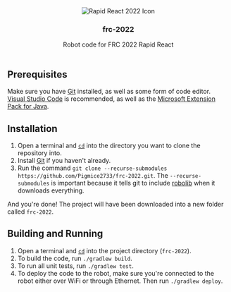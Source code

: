 <div align="center">
    <img alt="Rapid React 2022 Icon" src="https://www.firstinspires.org/sites/default/files/uploads/resource_library/frc/game-and-season-info/competition-manual/2022/rapidreact-transparent-vertical-200.png" />
    <h3><strong>frc-2022</strong></h3>
    <h7>Robot code for FRC 2022 Rapid React</h7>
</div><br>

## Prerequisites

Make sure you have [Git](https://git-scm.com/downloads) installed, as well as some form of code editor. [Visual Studio Code](https://code.visualstudio.com/) is recommended, as well as the [Microsoft Extension Pack for Java](https://marketplace.visualstudio.com/items?itemName=vscjava.vscode-java-pack).

## Installation

1. Open a terminal and [`cd`](https://docs.microsoft.com/en-us/windows-server/administration/windows-commands/cd) into the directory you want to clone the repository into.
2. Install [Git](https://git-scm.com/downloads) if you haven't already.
3. Run the command `git clone --recurse-submodules https://github.com/Pigmice2733/frc-2022.git`. The `--recurse-submodules` is important because it tells git to include [robolib](https://github.com/Pigmice2733/robolib) when it downloads everything.

And you're done! The project will have been downloaded into a new folder called `frc-2022`.

## Building and Running

1. Open a terminal and [`cd`](https://docs.microsoft.com/en-us/windows-server/administration/windows-commands/cd) into the project directory (`frc-2022`).
2. To build the code, run `./gradlew build`.
3. To run all unit tests, run `./gradlew test`.
4. To deploy the code to the robot, make sure you're connected to the robot either over WiFi or through Ethernet. Then run `./gradlew deploy`.
